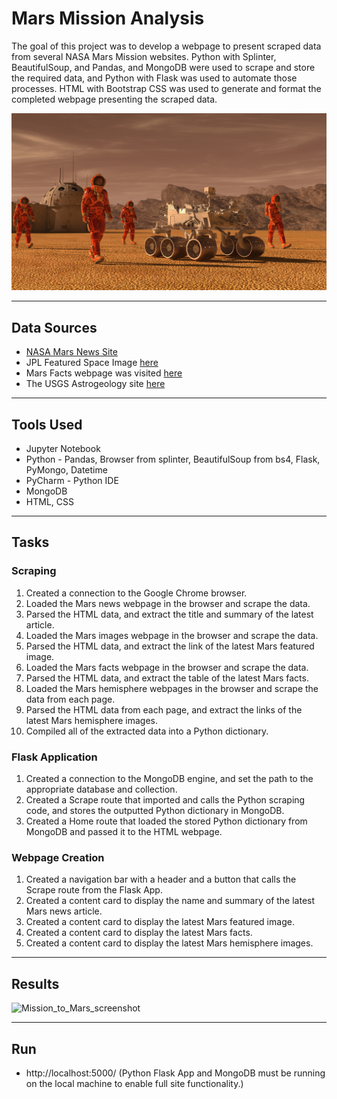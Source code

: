 # Mars Mission Analysis
The goal of this project was to develop a webpage to present scraped data from several NASA Mars Mission websites. Python with Splinter, BeautifulSoup, and Pandas, and MongoDB were used to scrape and store the required data, and Python with Flask was used to automate those processes. HTML with Bootstrap CSS was used to generate and format the completed webpage presenting the scraped data.

![mission_to_mars](Images/mission_to_mars.png)

---
## Data Sources
* [NASA Mars News Site](https://mars.nasa.gov/news/) 
* JPL Featured Space Image [here](https://www.jpl.nasa.gov/spaceimages/?search=&category=Mars)
* Mars Facts webpage was visited [here](https://space-facts.com/mars/)
* The USGS Astrogeology site [here](https://astrogeology.usgs.gov/search/results?q=hemisphere+enhanced&k1=target&v1=Mars) 

---
## Tools Used
* Jupyter Notebook
* Python - Pandas, Browser from splinter, BeautifulSoup from bs4, Flask, PyMongo, Datetime
* PyCharm - Python IDE
* MongoDB
* HTML, CSS

---
## Tasks
### Scraping
1.  Created a connection to the Google Chrome browser.
2.  Loaded the Mars news webpage in the browser and scrape the data.
3.  Parsed the HTML data, and extract the title and summary of the latest article.
4.  Loaded the Mars images webpage in the browser and scrape the data.
5.  Parsed the HTML data, and extract the link of the latest Mars featured image.
6.  Loaded the Mars facts webpage in the browser and scrape the data.
7.  Parsed the HTML data, and extract the table of the latest Mars facts.
8.  Loaded the Mars hemisphere webpages in the browser and scrape the data from each page.
9.  Parsed the HTML data from each page, and extract the links of the latest Mars hemisphere images.
10. Compiled all of the extracted data into a Python dictionary.

### Flask Application
1.  Created a connection to the MongoDB engine, and set the path to the appropriate database and collection.
2.  Created a Scrape route that imported and calls the Python scraping code, and stores the outputted Python dictionary in MongoDB.
3.  Created a Home route that loaded the stored Python dictionary from MongoDB and passed it to the HTML webpage.

### Webpage Creation
1.  Created a navigation bar with a header and a button that calls the Scrape route from the Flask App.
2.  Created a content card to display the name and summary of the latest Mars news article.
3.  Created a content card to display the latest Mars featured image.
4.  Created a content card to display the latest Mars facts.
5.  Created a content card to display the latest Mars hemisphere images.

---
## Results
 ![Mission_to_Mars_screenshot](https://user-images.githubusercontent.com/64673015/103445542-34599680-4c3b-11eb-9038-2f4680dc2e4e.PNG)
 
 ---
 ## Run
 * http://localhost:5000/ (Python Flask App and MongoDB must be running on the local machine to enable full site functionality.)






